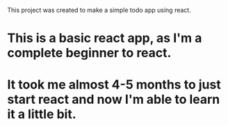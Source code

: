 This project was created to make a simple todo app using react.

# This is a basic react app, as I'm a complete beginner to react.

# It took me almost 4-5 months to just start react and now I'm able to learn it a little bit.